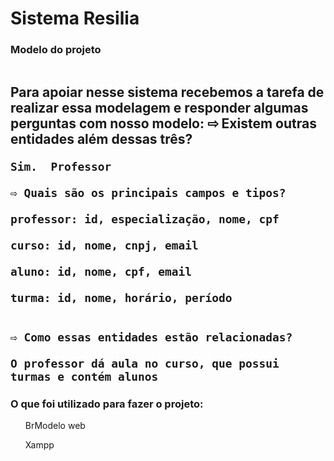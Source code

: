 # Sistema Resilia



<h3>
    Modelo do projeto
</h3>

<img src="./Modelagem do curso.PNG" alt="">


<h2>Para apoiar nesse sistema recebemos a tarefa de realizar essa modelagem
    e responder algumas perguntas com nosso modelo:
    ⇨ Existem outras entidades além dessas três?
    
    Sim.  Professor
    
    ⇨ Quais são os principais campos e tipos?
    
    professor: id, especialização, nome, cpf
    
    curso: id, nome, cnpj, email
    
    aluno: id, nome, cpf, email 
    
    turma: id, nome, horário, período
    
    
    ⇨ Como essas entidades estão relacionadas?
    
    O professor dá aula no curso, que possui turmas e contém alunos
</h2>

<h3>
    O que foi utilizado para fazer o projeto:
</h3>

<ul>
    BrModelo web
</ul>

<ul>
    Xampp 
</ul>
